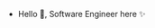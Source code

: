 - Hello 👋, Software Engineer here ✨
<!---
Maeyy23/Maeyy23 is a ✨ special ✨ repository because its `README.md` (this file) appears on your GitHub profile.
You can click the Preview link to take a look at your changes.
--->
